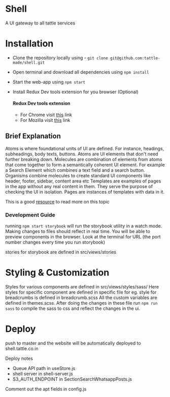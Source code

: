 # Shell
A UI gateway to all tattle services

# Installation

- Clone the repository locally using - `git clone git@github.com:tattle-made/shell.git`
- Open terminal and download all dependencies using `npm install`
- Start the web-app using `npm start`

- Install Redux  Dev tools extension for you browser (Optional)
  #### Redux Dev tools extension
  - For Chrome visit [this](https://chrome.google.com/webstore/detail/redux-devtools/lmhkpmbekcpmknklioeibfkpmmfibljd?hl=en) link
  - For Mozilla visit [this](https://addons.mozilla.org/en-US/firefox/addon/reduxdevtools/) link

<!-- # UI Development

We use [storybook](https://storybook.js.org/) to assist UI development
React components are broken down into atoms, molecules, organisms, templates and pages -->

## Brief Explanation
Atoms is where foundational units of UI are defined. For instance, headings, subheadings, body texts, buttons. Atoms are UI elements that don't need further breaking down.
Molecules are combination of elements from atoms that come together to form a semantically coherent UI element. For example a Search Element which combines a text field and a search button.
Organisms combine molecules to create standard UI components like header, footer, sidebar, content area etc
Templates are examples of pages in the app without any real content in them. They serve the purpose of checking the UI in isolation.
Pages are instances of templates with data in it.

This is a good [resource](http://atomicdesign.bradfrost.com/chapter-2/) to read more on this topic 

### Development Guide
running `npm start storybook` will run the storybook utility in a watch mode. Making changes to files should reflect in real time. 
You will be able to preview components in the browser. Look at the terminal for URL (the port number changes every time you run storybook) 

stories for storybook are defined in src/views/stories

# Styling & Customization
Styles for various components are defined in src/views/styles/sass/
Here styles for specific component are defined in specific file for eg. style for breadcrumbs is defined in breadcrumb.scss
All the custom variables are defined in themes.scss.
After doing the changes in these file run `npm run sass` to compile the sass to css and reflect the changes in the ui.

# Deploy
push to master and the website will be automatically deployed to shell.tattle.co.in

Deploy notes
* Queue API path in useStore.js
* shell server in shell-server.js
* S3_AUTH_ENDPOINT in SectionSearchWhatsappPosts.js

Comment out the apt fields in config.js